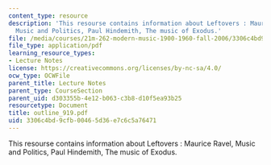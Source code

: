 ```yaml
---
content_type: resource
description: 'This resourse contains information about Leftovers : Maurice Ravel,
  Music and Politics, Paul Hindemith, The music of Exodus.'
file: /media/courses/21m-262-modern-music-1900-1960-fall-2006/3306c4bd9cfb00465d36e7c6c5a76471_outline_919.pdf
file_type: application/pdf
learning_resource_types:
- Lecture Notes
license: https://creativecommons.org/licenses/by-nc-sa/4.0/
ocw_type: OCWFile
parent_title: Lecture Notes
parent_type: CourseSection
parent_uid: d303355b-4e12-b063-c3b8-d10f5ea93b25
resourcetype: Document
title: outline_919.pdf
uid: 3306c4bd-9cfb-0046-5d36-e7c6c5a76471
---
```

This resourse contains information about Leftovers : Maurice Ravel, Music and Politics, Paul Hindemith, The music of Exodus.